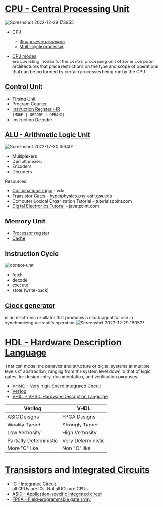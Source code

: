 # [CPU - Central Processing Unit](https://en.wikipedia.org/wiki/Central_processing_unit)

![Screenshot 2022-12-29 173955](https://user-images.githubusercontent.com/8178412/209962040-d0477f62-f7c6-47ff-9c0c-d811f2b043bc.png)

- CPU
  - [Single cycle processor](https://en.wikipedia.org/wiki/Single_cycle_processor)
  - [Multi-cycle processor](https://en.wikipedia.org/wiki/Multi-cycle_processor)

- [CPU modes](https://en.wikipedia.org/wiki/CPU_modes) <br/>
are operating modes for the central processing unit of some computer architectures that place restrictions on the type and scope of operations that can be performed by certain processes being run by the CPU

## [Control Unit](https://en.wikipedia.org/wiki/Control_unit)

- Timing Unit
- Program Counter
- [Instruction Register - IR](https://en.wikipedia.org/wiki/Instruction_register)<br/>
`[MODE | OPCODE | OPRAND]`
- Instruction Decoder

## [ALU - Arithmetic Logic Unit](https://en.wikipedia.org/wiki/Arithmetic_logic_unit)

![Screenshot 2022-12-30 153401](https://user-images.githubusercontent.com/8178412/210066237-fe038fa3-de2e-43a1-9b59-d74622dfe318.png)

- Multiplexers
- Demultiplexers
- Encoders
- Decoders

Resources:

- [Combinational logic](https://en.wikipedia.org/wiki/Combinational_logic) - wiki
- [Transistor Gates](http://hyperphysics.phy-astr.gsu.edu/hbase/Electronic/trangate.html) - hyperphysics.phy-astr.gsu.edu
- [Computer Logical Organization Tutorial](https://www.tutorialspoint.com/computer_logical_organization/index.htm) - tutorialspoint.com
- [Digital Electronics Tutorial](https://www.javatpoint.com/digital-electronics) - javatpoint.com

## Memory Unit

- [Processor register](https://en.wikipedia.org/wiki/Processor_register)
- [Cache](https://en.wikipedia.org/wiki/CPU_cache)

## Instruction Cycle

![control-unit](https://user-images.githubusercontent.com/8178412/209962028-b7ea8be5-0321-4a40-88aa-6959fa1f7e58.png)

- fetch
- decode
- execute
- store (write-back)

## [Clock generator](https://en.wikipedia.org/wiki/Clock_generator)

is an electronic oscillator that produces a clock signal for use in synchronizing a circuit's operation
![Screenshot 2022-12-29 180527](https://user-images.githubusercontent.com/8178412/209966681-39087926-f490-4c6c-9857-d9f17f1db1df.png)



# [HDL - Hardware Description Language](https://en.wikipedia.org/wiki/Hardware_description_language)

That can model the behavior and structure of digital systems at multiple levels of abstraction, ranging from the system level down to that of logic gates, for design entry, documentation, and verification purposes

- [VHSIC - Very High-Speed Integrated Circuit](https://en.wikipedia.org/wiki/Very_High_Speed_Integrated_Circuit_Program)
- [Verilog](https://en.wikipedia.org/wiki/Verilog) <br/>
- [VHDL - VHSIC Hardware Description Language](https://en.wikipedia.org/wiki/VHDL)<br/>

| Verilog                   | VHDL                  |
| ------------------------- | --------------------- |
| ASIC Deisgns              | FPGA Designs          |
| Weakly Typed              | Strongly Typed        |
| Low Verbosity             | High Verbosity        |
| Partially Deterministic   | Very Deterministic    |
| More "C" like             | Non "C" like          |

# [Transistors](https://en.wikipedia.org/wiki/Transistor) and [Integrated Circuits](https://en.wikipedia.org/wiki/Integrated_circuit)

- [IC - Integrated Circuit](https://en.wikipedia.org/wiki/Integrated_circuit) <br/>
all CPUs are ICs. Not all ICs are CPUs
- [ASIC - Application-specific integrated circuit](https://en.wikipedia.org/wiki/Application-specific_integrated_circuit)
- [FPGA - Field-programmable gate array](https://en.wikipedia.org/wiki/Field-programmable_gate_array)
